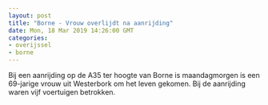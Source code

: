 ```yaml
---
layout: post
title: "Borne - Vrouw overlijdt na aanrijding"
date: Mon, 18 Mar 2019 14:26:00 GMT
categories: 
- overijssel 
- borne 
---
```


Bij een aanrijding op de A35 ter hoogte van Borne is maandagmorgen is een 69-jarige vrouw uit Westerbork om het leven gekomen. Bij de aanrijding waren vijf voertuigen betrokken.
